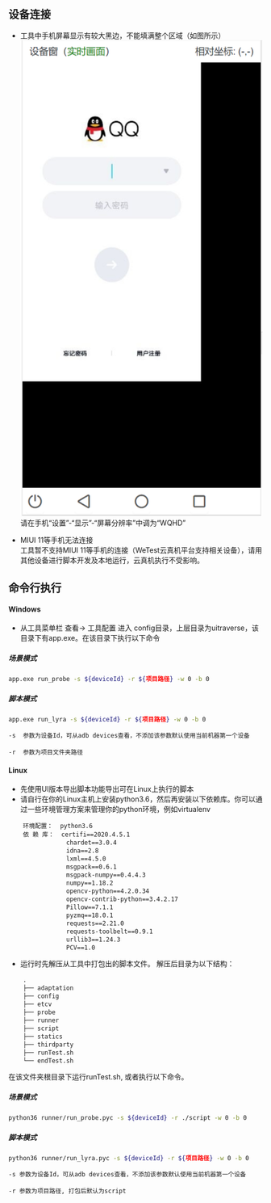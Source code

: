 ## 设备连接
+ 工具中手机屏幕显示有较大黑边，不能填满整个区域（如图所示）  
![logo](./black_edge.png ':size=240x460')  
请在手机“设置”-“显示”-“屏幕分辨率”中调为“WQHD”

+ MIUI 11等手机无法连接  
工具暂不支持MIUI 11等手机的连接（WeTest云真机平台支持相关设备），请用其他设备进行脚本开发及本地运行，云真机执行不受影响。

## 命令行执行
#### Windows
+ 从工具菜单栏 查看-> 工具配置 进入 config目录，上层目录为uitraverse，该目录下有app.exe。在该目录下执行以下命令
##### 场景模式
``` bash
app.exe run_probe -s ${deviceId} -r ${项目路径} -w 0 -b 0
``` 
##### 脚本模式
``` bash
app.exe run_lyra -s ${deviceId} -r ${项目路径} -w 0 -b 0
```

    -s  参数为设备Id，可从adb devices查看，不添加该参数默认使用当前机器第一个设备

    -r  参数为项目文件夹路径

#### Linux
+ 先使用UI版本导出脚本功能导出可在Linux上执行的脚本
+ 请自行在你的Linux主机上安装python3.6，然后再安装以下依赖库。你可以通过一些环境管理方案来管理你的python环境，例如virtualenv

``` 
    环境配置：  python3.6
    依 赖 库：  certifi==2020.4.5.1
                chardet==3.0.4
                idna==2.8
                lxml==4.5.0
                msgpack==0.6.1
                msgpack-numpy==0.4.4.3
                numpy==1.18.2
                opencv-python==4.2.0.34
                opencv-contrib-python==3.4.2.17
                Pillow==7.1.1
                pyzmq==18.0.1
                requests==2.21.0
                requests-toolbelt==0.9.1
                urllib3==1.24.3
                PCV==1.0
```
+ 运行时先解压从工具中打包出的脚本文件。
    解压后目录为以下结构：
```
    .
    ├── adaptation
    ├── config
    ├── etcv
    ├── probe
    ├── runner
    ├── script
    ├── statics
    ├── thirdparty
    ├── runTest.sh
    └── endTest.sh
```
在该文件夹根目录下运行runTest.sh, 或者执行以下命令。
##### 场景模式
``` bash
python36 runner/run_probe.pyc -s ${deviceId} -r ./script -w 0 -b 0
``` 
##### 脚本模式
``` bash
python36 runner/run_lyra.pyc -s ${deviceId} -r ${项目路径} -w 0 -b 0
``` 

    -s 参数为设备Id，可从adb devices查看，不添加该参数默认使用当前机器第一个设备

    -r 参数为项目路径, 打包后默认为script